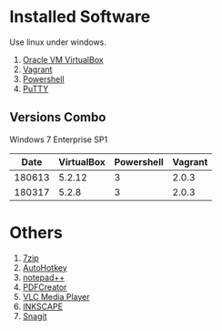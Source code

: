 
# Installed Software
Use linux under windows.
1. [Oracle VM VirtualBox](https://www.virtualbox.org/)
2. [Vagrant](../../VCD/Vagrant)
3. [Powershell](https://docs.microsoft.com/en-us/powershell/scripting/setup/installing-windows-powershell?view=powershell-6)
4. [PuTTY](../PuTTY.md)

## Versions Combo

Windows 7 Enterprise SP1

| Date   |  VirtualBox | Powershell | Vagrant |
|--------|-------------|------------|---------|
| 180613 | 5.2.12      | 3          | 2.0.3   |
| 180317 | 5.2.8       | 3          | 2.0.3   |

# Others
1. [7zip](http://www.7-zip.org/)
2. [AutoHotkey](http://www.autohotkey.com/)
3. [notepad++](http://notepad-plus-plus.org/)
4. [PDFCreator](http://www.pdfforge.org/pdfcreator)
5. [VLC Media Player](http://www.videolan.org/vlc/)
6. [INKSCAPE](https://inkscape.org/en/)
7. [Snagit](https://www.techsmith.com/screen-capture.html)

